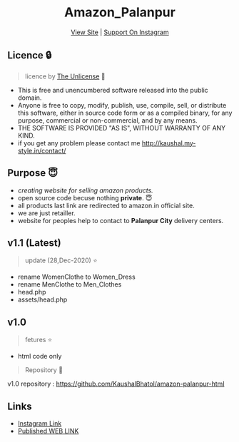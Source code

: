 <h1 align="center">Amazon_Palanpur</h1> 
<p align="center"><a href="http://amazon-palanpur.ml" target="_blank">View Site</a> | <a href="http://instagram.com/amazon_palanpur/" target="_blank">Support On Instagram</a></p>

## Licence :lock:
> licence by [The Unlicense](https://github.com/KaushalBhatol/amazon_palanpur/blob/master/LICENSE) :key:

- This is free and unencumbered software released into the public domain.
- Anyone is free to copy, modify, publish, use, compile, sell, or distribute this software, either in source code form or as a compiled binary, for any purpose, commercial or non-commercial, and by any means.
- THE SOFTWARE IS PROVIDED "AS IS", WITHOUT WARRANTY OF ANY KIND.
 - if you get any problem please contact me http://kaushal.my-style.in/contact/

## Purpose :innocent:

 - *creating website for selling amazon products.*
 - open source code becuse nothing __private__. :innocent:
 - all products last link are redirected to amazon.in official site.
 - we are just retailler.
 - website for peoples help to contact to **Palanpur City** delivery centers.
 

## v1.1 (Latest)

> update (28,Dec-2020) :star:
- rename WomenClothe to Women_Dress
- rename MenClothe to Men_Clothes
- head.php
- assets/head.php


## v1.0

>fetures :star:
- html code only
> Repository :file_folder:

 v1.0 repository : https://github.com/KaushalBhatol/amazon-palanpur-html

## Links 

- [Instagram Link](http://instagram.com/amazon_palanpur/)
- [Published WEB LINK](http://amazon-palanpur.ml/)
